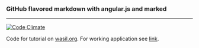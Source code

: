 ### GitHub flavored markdown with angular.js and marked

---

[![Code Climate](https://codeclimate.com/github/wasilak/GitHub-flavored-markdown-with-angularjs-and-marked/badges/gpa.svg)](https://codeclimate.com/github/wasilak/GitHub-flavored-markdown-with-angularjs-and-marked)

Code for tutorial on [wasil.org](http://wasil.org/tutorial-markdown-editor-angularjs-marked). For working application see [link](http://wasilak.github.io/GitHub-flavored-markdown-with-angularjs-and-marked/).
